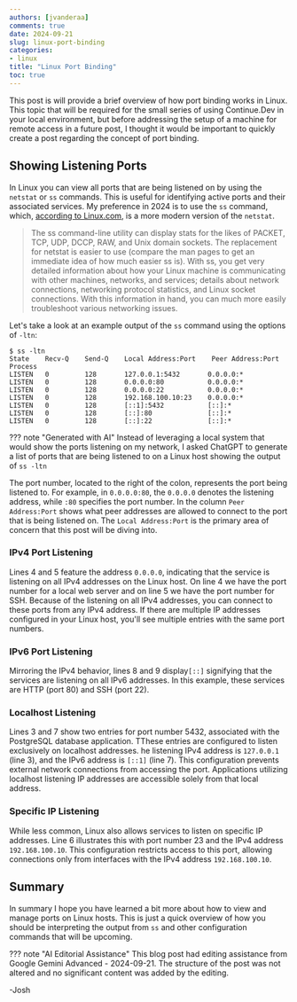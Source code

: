 ```yaml
---
authors: [jvanderaa]
comments: true
date: 2024-09-21
slug: linux-port-binding
categories:
- linux
title: "Linux Port Binding"
toc: true
---
```


This post is will provide a brief overview of how port binding works in Linux. This topic that will be required for the small series of using Continue.Dev in your local environment, but before addressing the setup of a machine for remote access in a future post, I thought it would be important to quickly create a post regarding the concept of port binding.

<!-- more -->

## Showing Listening Ports

In Linux you can view all ports that are being listened on by using the `netstat`  or `ss` commands. This is useful for identifying active ports and their associated services. My preference in 2024 is to use the `ss` command, which, [according to Linux.com](https://www.linux.com/topic/networking/introduction-ss-command/), is a more modern version of the `netstat`.

> The ss command-line utility can display stats for the likes of PACKET, TCP, UDP, DCCP, RAW, and Unix domain sockets. The replacement for netstat is easier to use (compare the man pages to get an immediate idea of how much easier ss is). With ss, you get very detailed information about how your Linux machine is communicating with other machines, networks, and services; details about network connections, networking protocol statistics, and Linux socket connections. With this information in hand, you can much more easily troubleshoot various networking issues.

Let's take a look at an example output of the `ss` command using the options of `-ltn`:

```linenums="1"
$ ss -ltn
State    Recv-Q    Send-Q    Local Address:Port    Peer Address:Port    Process
LISTEN   0         128       127.0.0.1:5432       0.0.0.0:*            
LISTEN   0         128       0.0.0.0:80           0.0.0.0:*            
LISTEN   0         128       0.0.0.0:22           0.0.0.0:*            
LISTEN   0         128       192.168.100.10:23    0.0.0.0:*            
LISTEN   0         128       [::1]:5432           [::]:*               
LISTEN   0         128       [::]:80              [::]:*               
LISTEN   0         128       [::]:22              [::]:*               
```

??? note "Generated with AI"
    Instead of leveraging a local system that would show the ports listening on my network, I asked ChatGPT to generate a list of ports that are being listened to on a Linux host showing the output of `ss -ltn`

The port number, located to the right of the colon, represents the port being listened to. For example, in `0.0.0.0:80`, the `0.0.0.0` denotes the listening address, while `:80` specifies the port number. In the column `Peer Address:Port` shows what peer addresses are allowed to connect to the port that is being listened on. The `Local Address:Port` is the primary area of concern that this post will be diving into.

### IPv4 Port Listening

Lines 4 and 5 feature the address `0.0.0.0`, indicating that the service is listening on all IPv4 addresses on the Linux host. On line 4 we have the port number for a local web server and on line 5 we have the port number for SSH. Because of the listening on all IPv4 addresses, you can connect to these ports from any IPv4 address. If there are multiple IP addresses configured in your Linux host, you'll see multiple entries with the same port numbers.

### IPv6 Port Listening

Mirroring the IPv4 behavior, lines 8 and 9 display`[::]` signifying that the services are listening on all IPv6 addresses. In this example, these services are HTTP (port 80) and SSH (port 22).

### Localhost Listening

Lines 3 and 7 show two entries for port number 5432, associated with the PostgreSQL database application. TThese entries are configured to listen exclusively on localhost addresses. he listening IPv4 address is `127.0.0.1` (line 3), and the IPv6 address is `[::1]` (line 7). This configuration prevents external network connections from accessing the port. Applications utilizing localhost listening IP addresses are accessible solely from that local address.

### Specific IP Listening

While less common, Linux also allows services to listen on specific IP addresses. Line 6 illustrates this with port number 23 and the IPv4 address `192.168.100.10`. This configuration restricts access to this port, allowing connections only from interfaces with the IPv4 address `192.168.100.10`. 

## Summary

In summary I hope you have learned a bit more about how to view and manage ports on Linux hosts. This is just a quick overview of how you should be interpreting the output from `ss` and other configuration commands that will be upcoming.

??? note "AI Editorial Assistance"
    This blog post had editing assistance from Google Gemini Advanced - 2024-09-21. The structure of the post was not altered and no significant content was added by the editing.

-Josh